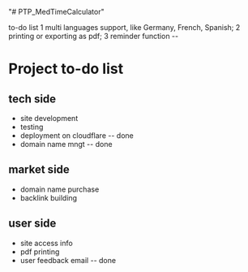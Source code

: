 
"# PTP_MedTimeCalculator" 

to-do list
1 multi languages support, like Germany, French, Spanish;
2 printing or exporting as pdf;
3 reminder function -- 

# Project to-do list

## tech side
- site development
- testing
- deployment on cloudflare -- done
- domain name mngt  -- done

## market side
- domain name purchase
- backlink building

## user side
- site access info
- pdf printing
- user feedback email -- done

